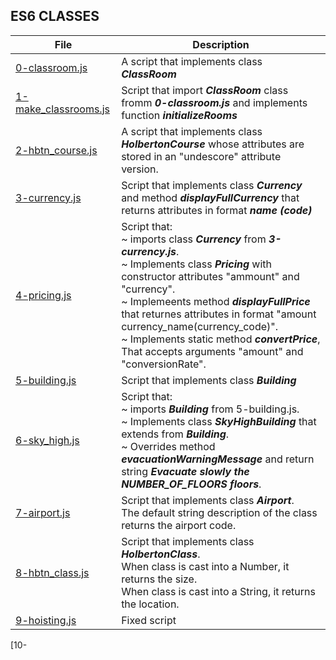 ## ES6 CLASSES

File | Description
---- | -----------
[0-classroom.js](./0-classroom.js) | A script that implements class ***ClassRoom***
[1-make_classrooms.js](./1-make_classrooms.js) | Script that import ***ClassRoom*** class fromm ***0-classroom.js*** and implements function ***initializeRooms***
[2-hbtn_course.js](./2-hbtn_course.js) | A script that implements class ***HolbertonCourse*** whose attributes are stored in an "undescore" attribute version.
[3-currency.js](./3-currency.js) | Script that implements class ***Currency*** and method ***displayFullCurrency*** that returns attributes in format ***name (code)***
[4-pricing.js](./4-pricing.js) | Script that:<br>~ imports class ***Currency*** from ***3-currency.js***.<br>~ Implements class ***Pricing*** with constructor attributes "ammount" and "currency".<br>~ Implemeents method ***displayFullPrice*** that returnes attributes in format "amount currency_name(currency_code)".<br>~ Implements static method ***convertPrice***, That accepts arguments "amount" and "conversionRate".
[5-building.js](./5-building.js) | Script that implements class ***Building***
[6-sky_high.js](6-sky_high.js) | Script that:<br>~ imports ***Building*** from 5-building.js.<br> ~ Implements class ***SkyHighBuilding*** that extends from ***Building***.<br> ~ Overrides method ***evacuationWarningMessage*** and return string ***Evacuate slowly the NUMBER_OF_FLOORS floors***.
[7-airport.js](./7-airport.js) | Script that implements class ***Airport***.<br>The default string description of the class returns the airport code.
[8-hbtn_class.js](./8-hbtn_class.js) | Script that implements class ***HolbertonClass***.<br>When class is cast into a Number, it returns the size.<br>When class is cast into a String, it returns the location.
[9-hoisting.js](./9-hoisting.js) | Fixed script
[10-
